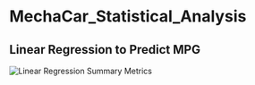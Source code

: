 # MechaCar_Statistical_Analysis

## Linear Regression to Predict MPG

![Linear Regression Summary Metrics]()
